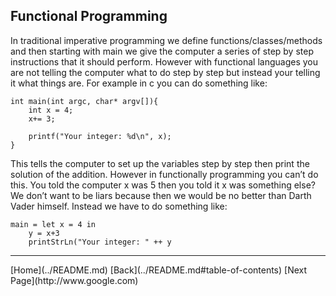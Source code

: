 Functional Programming
----------------------

In traditional imperative programming we define functions/classes/methods and then starting with main we give the computer a series of step by step instructions that it should perform. However with functional languages you are not telling the computer what to do step by step but instead your telling it what things are. For example in c you can do something like:  

    int main(int argc, char* argv[]){
        int x = 4;
        x+= 3;

        printf("Your integer: %d\n", x);
    }


This tells the computer to set up the variables step by step then print the solution of the addition. However in functionally programming you can’t do this. You told the computer x was 5 then you told it x was something else? We don’t want to be liars because then we would be no better than Darth Vader himself. Instead we have to do something like:  


    main = let x = 4 in
        y = x+3
        printStrLn("Your integer: " ++ y



<!---
At the bottom of every page we need a next and previous button 
-->

<hr>
[Home](../README.md)        [Back](../README.md#table-of-contents)        [Next Page](http://www.google.com)

